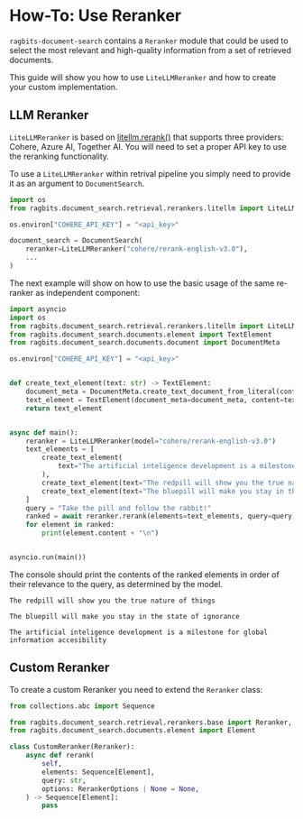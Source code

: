 # How-To: Use Reranker
`ragbits-document-search` contains a `Reranker` module that could be used to select the most relevant and high-quality information from a set of retrieved documents.

This guide will show you how to use `LiteLLMReranker` and how to create your custom implementation.


## LLM Reranker
`LiteLLMReranker` is based on [litellm.rerank()](https://docs.litellm.ai/docs/rerank) that supports three providers: Cohere, Azure AI, Together AI.
You will need to set a proper API key to use the reranking functionality.

To use a `LiteLLMReranker` within retrival pipeline you simply need to provide it as an argument to `DocumentSearch`.
```python
import os
from ragbits.document_search.retrieval.rerankers.litellm import LiteLLMReranker

os.environ["COHERE_API_KEY"] = "<api_key>"

document_search = DocumentSearch(
    reranker=LiteLLMReranker("cohere/rerank-english-v3.0"),
    ...
)
```

The next example will show on how to use the basic usage of the same re-ranker as independent component:

```python
import asyncio
import os
from ragbits.document_search.retrieval.rerankers.litellm import LiteLLMReranker
from ragbits.document_search.documents.element import TextElement
from ragbits.document_search.documents.document import DocumentMeta

os.environ["COHERE_API_KEY"] = "<api_key>"


def create_text_element(text: str) -> TextElement:
    document_meta = DocumentMeta.create_text_document_from_literal(content=text)
    text_element = TextElement(document_meta=document_meta, content=text)
    return text_element


async def main():
    reranker = LiteLLMReranker(model="cohere/rerank-english-v3.0")
    text_elements = [
        create_text_element(
            text="The artificial inteligence development is a milestone for global information accesibility"
        ),
        create_text_element(text="The redpill will show you the true nature of things"),
        create_text_element(text="The bluepill will make you stay in the state of ignorance"),
    ]
    query = "Take the pill and follow the rabbit!"
    ranked = await reranker.rerank(elements=text_elements, query=query)
    for element in ranked:
        print(element.content + "\n")


asyncio.run(main())
```

The console should print the contents of the ranked elements in order of their relevance to the query, as determined by the model.

```text
The redpill will show you the true nature of things

The bluepill will make you stay in the state of ignorance

The artificial inteligence development is a milestone for global information accesibility
```

## Custom Reranker
To create a custom Reranker you need to extend the `Reranker` class:
```python
from collections.abc import Sequence

from ragbits.document_search.retrieval.rerankers.base import Reranker, RerankerOptions
from ragbits.document_search.documents.element import Element

class CustomReranker(Reranker):
    async def rerank(
        self,
        elements: Sequence[Element],
        query: str,
        options: RerankerOptions | None = None,
    ) -> Sequence[Element]:
        pass
```